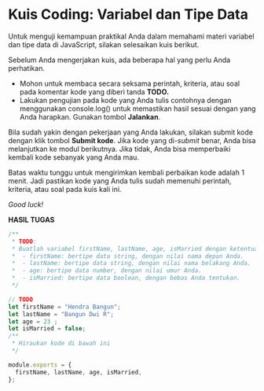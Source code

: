 # Kuis Coding: Variabel dan Tipe Data

Untuk menguji kemampuan praktikal Anda dalam memahami materi variabel dan tipe data di JavaScript, silakan selesaikan kuis berikut.

Sebelum Anda mengerjakan kuis, ada beberapa hal yang perlu Anda perhatikan.

* Mohon untuk membaca secara seksama perintah, kriteria, atau soal pada komentar kode yang diberi tanda **TODO.**
* Lakukan pengujian pada kode yang Anda tulis contohnya dengan menggunakan console.log\(\) untuk memastikan hasil sesuai dengan yang Anda harapkan. Gunakan tombol **Jalankan**.

Bila sudah yakin dengan pekerjaan yang Anda lakukan, silakan submit kode dengan klik tombol **Submit kode**. Jika kode yang di-_submit_ benar, Anda bisa melanjutkan ke modul berikutnya. Jika tidak, Anda bisa memperbaiki kembali kode sebanyak yang Anda mau.

Batas waktu tunggu untuk mengirimkan kembali perbaikan kode adalah 1 menit. Jadi pastikan kode yang Anda tulis sudah memenuhi perintah, kriteria, atau soal pada kuis kali ini.

_Good luck!_

**HASIL TUGAS**

```javascript
/**
 * TODO:
 * Buatlah variabel firstName, lastName, age, isMarried dengan ketentuan:
 *  - firstName: bertipe data string, dengan nilai nama depan Anda.
 *  - lastName: bertipe data string, dengan nilai nama belakang Anda.
 *  - age: bertipe data number, dengan nilai umur Anda.
 *  - isMarried: bertipe data boolean, dengan bebas Anda tentukan.
 */

// TODO
let firstName = "Hendra Bangun";
let lastName = "Bangun Dwi R";
let age = 23 ;
let isMarried = false;
/**
 * Hiraukan kode di bawah ini
 */

module.exports = {
  firstName, lastName, age, isMarried,
};
```

